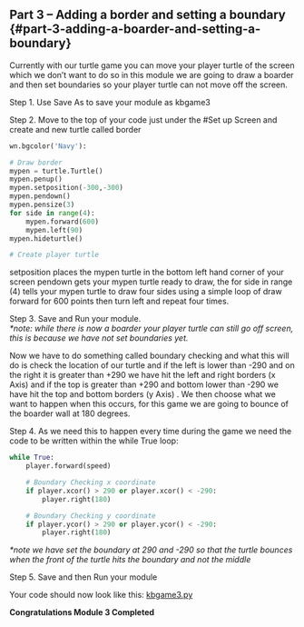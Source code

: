 ## Part 3 – Adding a border and setting a boundary {#part-3-adding-a-boarder-and-setting-a-boundary}

Currently with our turtle game you can move your player turtle of the screen which we don’t want to do so in this module we are going to draw a boarder and then set boundaries so your player turtle can not move off the screen.

Step 1. Use Save As to save your module as kbgame3

Step 2. Move to the top of your code just under the \#Set up Screen and create and new turtle called border

```python
wn.bgcolor('Navy'):

# Draw border
mypen = turtle.Turtle()
mypen.penup()
mypen.setposition(-300,-300)
mypen.pendown()
mypen.pensize(3)
for side in range(4):
    mypen.forward(600)
    mypen.left(90)
mypen.hideturtle()

# Create player turtle
```

setposition places the mypen turtle in the bottom left hand corner of your screen pendown gets your mypen turtle ready to draw, the for side in range \(4\) tells your mypen turtle to draw four sides using a simple loop of draw forward for 600 points then turn left and repeat four times.

Step 3. Save and Run your module.  
_\*note: while there is now a boarder your player turtle can still go off screen, this is because we have not set boundaries yet._

Now we have to do something called boundary checking and what this will do is check the location of our turtle and if the left is lower than -290 and on the right it is greater than +290 we have hit the left and right borders \(x Axis\) and if the top is greater than +290 and bottom lower than -290 we have hit the top and bottom borders \(y Axis\) . We then choose what we want to happen when this occurs, for this game we are going to bounce of the boarder wall at 180 degrees.

Step 4. As we need this to happen every time during the game we need the code to be written within the while True loop:

```python
while True:
    player.forward(speed)

    # Boundary Checking x coordinate
    if player.xcor() > 290 or player.xcor() < -290:
        player.right(180)

    # Boundary Checking y coordinate
    if player.ycor() > 290 or player.ycor() < -290:
        player.right(180)
```

_\*note we have set the boundary at 290 and -290 so that the turtle bounces when the front of the turtle hits the boundary and not the middle_

Step 5. Save and then Run your module

Your code should now look like this: [kbgame3.py](/src/kbgame3.py)

**Congratulations Module 3 Completed**

